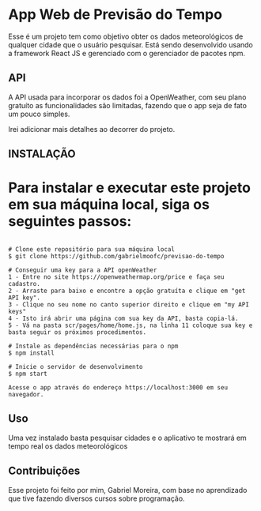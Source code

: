 # App Web de Previsão do Tempo
Esse é um projeto tem como objetivo obter os dados meteorológicos de qualquer cidade que o usuário pesquisar. Está sendo desenvolvido usando a framework React JS e gerenciado com o gerenciador de pacotes npm.


## API
A API usada para incorporar os dados foi a OpenWeather, com seu plano gratuíto as funcionalidades são limitadas, fazendo que o app seja de fato um pouco simples.

Irei adicionar mais detalhes ao decorrer do projeto.


## INSTALAÇÃO 
# Para instalar e executar este projeto em sua máquina local, siga os seguintes passos:

```

# Clone este repositório para sua máquina local
$ git clone https://github.com/gabrielmoofc/previsao-do-tempo

# Conseguir uma key para a API openWeather
1 - Entre no site https://openweathermap.org/price e faça seu cadastro.
2 - Arraste para baixo e encontre a opção gratuíta e clique em "get API key".
3 - Clique no seu nome no canto superior direito e clique em "my API keys"
4 - Isto irá abrir uma página com sua key da API, basta copia-lá.
5 - Vá na pasta scr/pages/home/home.js, na linha 11 coloque sua key e basta seguir os próximos procedimentos.

# Instale as dependências necessárias para o npm
$ npm install

# Inicie o servidor de desenvolvimento
$ npm start

Acesse o app através do endereço https://localhost:3000 em seu navegador.
```

## Uso
Uma vez instalado basta pesquisar cidades e o aplicativo te mostrará em tempo real os dados meteorológicos

## Contribuições
Esse projeto foi feito por mim, Gabriel Moreira, com base no aprendizado que tive fazendo diversos cursos sobre programação.
